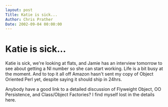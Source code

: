 ```yaml
---
layout: post
Title: Katie is sick...  
Author: Chris Prather
Date: 2002-09-04 00:00:00
---
```


# Katie is sick...
Katie is sick, we're looking at flats, and Jamie
has an interview tomorrow to see about getting a NI
number so she can start working. Life is a bit busy
at the moment. And to top it all off Amazon hasn't
sent my copy of Object Oriented Perl yet, despite
saying it should ship in 24hrs.

Anybody have a good link to a detailed discussion
of Flyweight Object, OO Persistence, and
Class/Object Factories? I find myself lost in the
details here.
